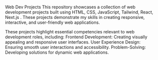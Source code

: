 Web Dev Projects
This repository showcases a collection of web development projects built using HTML, CSS, JavaScript, Tailwind, React, Next.js . These projects demonstrate my skills in creating responsive, interactive, and user-friendly web applications.

These projects highlight essential competencies relevant to web development roles, including:
Frontend Development: Creating visually appealing and responsive user interfaces.
User Experience Design: Ensuring smooth user interactions and accessibility.
Problem-Solving: Developing solutions for dynamic web applications.

